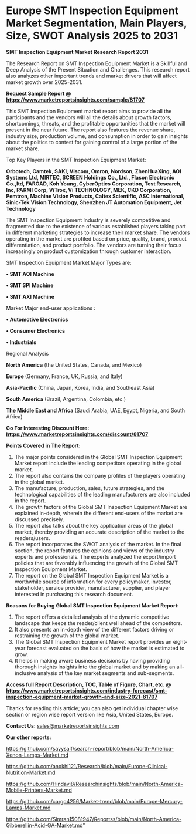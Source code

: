 # Europe SMT Inspection Equipment Market Segmentation, Main Players, Size, SWOT Analysis 2025 to 2031

<strong>SMT Inspection Equipment Market Research Report 2031</strong>

The Research Report on SMT Inspection Equipment Market is a Skillful and Deep Analysis of the Present Situation and Challenges. This research report also analyzes other important trends and market drivers that will affect market growth over 2025-2031.

<strong>Request Sample Report @ <a href=https://www.marketreportsinsights.com/sample/81707>https://www.marketreportsinsights.com/sample/81707</a></strong>

This SMT Inspection Equipment market report aims to provide all the participants and the vendors will all the details about growth factors, shortcomings, threats, and the profitable opportunities that the market will present in the near future. The report also features the revenue share, industry size, production volume, and consumption in order to gain insights about the politics to contest for gaining control of a large portion of the market share.

Top Key Players in the SMT Inspection Equipment Market:

<strong>Orbotech, Camtek, SAKI, Viscom, Omron, Nordson, ZhenHuaXing, AOI Systems Ltd, MIRTEC, SCREEN Holdings Co., Ltd., Flason Electronic Co.,ltd, FAROAD, Koh Young, CyberOptics Corporation, Test Research, Inc, PARMI Corp, ViTrox, Vi TECHNOLOGY, MEK, CKD Corporation, Pemtron, Machine Vision Products, Caltex Scientific, ASC International, Sinic-Tek Vision Technology, Shenzhen JT Automation Equipment, Jet Technology</strong>

The SMT Inspection Equipment Industry is severely competitive and fragmented due to the existence of various established players taking part in different marketing strategies to increase their market share. The vendors operating in the market are profiled based on price, quality, brand, product differentiation, and product portfolio. The vendors are turning their focus increasingly on product customization through customer interaction.

SMT Inspection Equipment Market Major Types are:

<strong>• SMT AOI Machine

• SMT SPI Machine

• SMT AXI Machine</strong>

Market Major end-user applications :

<strong>• Automotive Electronics

• Consumer Electronics

• Industrials</strong>

Regional Analysis

</u><strong><b>North America</b></strong> (the United States, Canada, and Mexico)

<strong><b>Europe </b></strong>(Germany, France, UK, Russia, and Italy)

<strong><b>Asia-Pacific</b></strong> (China, Japan, Korea, India, and Southeast Asia)

<strong><b>South America</b></strong> (Brazil, Argentina, Colombia, etc.)

<strong><b>The Middle East and Africa</b></strong> (Saudi Arabia, UAE, Egypt, Nigeria, and South Africa)

<strong>Go For Interesting Discount Here: <a href=https://www.marketreportsinsights.com/discount/81707>https://www.marketreportsinsights.com/discount/81707</a></strong>

<strong>Points Covered in The Report:</strong>
<ol>
  <li>The major points considered in the Global SMT Inspection Equipment Market report include the leading competitors operating in the global market.</li>
  <li>The report also contains the company profiles of the players operating in the global market.</li>
  <li>The manufacture, production, sales, future strategies, and the technological capabilities of the leading manufacturers are also included in the report.</li>
  <li>The growth factors of the Global SMT Inspection Equipment Market are explained in-depth, wherein the different end-users of the market are discussed precisely.</li>
  <li>The report also talks about the key application areas of the global market, thereby providing an accurate description of the market to the readers/users.</li>
  <li>The report incorporates the SWOT analysis of the market. In the final section, the report features the opinions and views of the industry experts and professionals. The experts analyzed the export/import policies that are favorably influencing the growth of the Global SMT Inspection Equipment Market.</li>
  <li>The report on the Global SMT Inspection Equipment Market is a worthwhile source of information for every policymaker, investor, stakeholder, service provider, manufacturer, supplier, and player interested in purchasing this research document.</li>
</ol>
<strong>Reasons for Buying Global SMT Inspection Equipment Market Report:</strong>

<ol>
  <li>The report offers a detailed analysis of the dynamic competitive landscape that keeps the reader/client well ahead of the competitors.</li>
  <li>It also presents an in-depth view of the different factors driving or restraining the growth of the global market.</li>
  <li>The Global SMT Inspection Equipment Market report provides an eight-year forecast evaluated on the basis of how the market is estimated to grow.</li>
  <li>It helps in making aware business decisions by having providing thorough insights insights into the global market and by making an all-inclusive analysis of the key market segments and sub-segments.</li>
</ol>
<strong>Access full Report Description, TOC, Table of Figure, Chart, etc. @ <a href=https://www.marketreportsinsights.com/industry-forecast/smt-inspection-equipment-market-growth-and-size-2021-81707>https://www.marketreportsinsights.com/industry-forecast/smt-inspection-equipment-market-growth-and-size-2021-81707</a></strong>


Thanks for reading this article; you can also get individual chapter wise section or region wise report version like Asia, United States, Europe.

<strong>Contact Us:</strong>
sales@marketreportsinsights.com

<strong>Our other reports:</strong>

<a href=https://github.com/sayysaif/search-report/blob/main/North-America-Xenon-Lamps-Market.md>https://github.com/sayysaif/search-report/blob/main/North-America-Xenon-Lamps-Market.md</a>

<a href=https://github.com/anokhi121/Research/blob/main/Europe-Clinical-Nutrition-Market.md>https://github.com/anokhi121/Research/blob/main/Europe-Clinical-Nutrition-Market.md</a>

<a href=https://github.com/Hindavi8/Researchinsights/blob/main/North-America-Mobile-Printers-Market.md>https://github.com/Hindavi8/Researchinsights/blob/main/North-America-Mobile-Printers-Market.md</a>

<a href=https://github.com/cargo4256/Market-trend/blob/main/Europe-Mercury-Lamps-Market.md>https://github.com/cargo4256/Market-trend/blob/main/Europe-Mercury-Lamps-Market.md</a>

<a href=https://github.com/Simran15081947/Reportss/blob/main/North-America-Gibberellin-Acid-GA-Market.md>https://github.com/Simran15081947/Reportss/blob/main/North-America-Gibberellin-Acid-GA-Market.md</a>"
